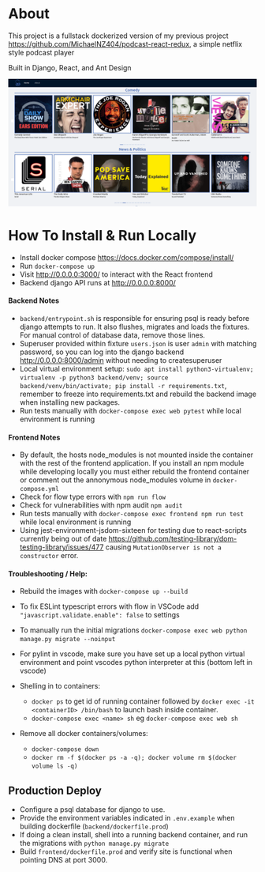 # About
This project is a fullstack dockerized version of my previous project https://github.com/MichaelNZ404/podcast-react-redux, a simple netflix style podcast player 

Built in Django, React, and Ant Design

![homepage](readme.png "Homepage")

# How To Install & Run Locally
- Install docker compose https://docs.docker.com/compose/install/
- Run `docker-compose up`
- Visit http://0.0.0.0:3000/ to interact with the React frontend
- Backend django API runs at http://0.0.0.0:8000/

#### Backend Notes
- `backend/entrypoint.sh` is responsible for ensuring psql is ready before django attempts to run. It also flushes, migrates and loads the fixtures. For manual control of database data, remove those lines. 
- Superuser provided within fixture `users.json` is user `admin` with matching password, so you can log into the django backend http://0.0.0.0:8000/admin without needing to createsuperuser
- Local virtual environment setup: `sudo apt install python3-virtualenv; virtualenv -p python3 backend/venv; source backend/venv/bin/activate; pip install -r requirements.txt`, remember to freeze into requirements.txt and rebuild the backend image when installing new packages.
- Run tests manually with `docker-compose exec web pytest` while local environment is running

#### Frontend Notes
- By default, the hosts node_modules is not mounted inside the container with the rest of the frontend application. If you install an npm module while developing locally you must either rebuild the frontend container or comment out the annonymous node_modules volume in `docker-compose.yml`
- Check for flow type errors with `npm run flow`
- Check for vulnerabilities with npm audit `npm audit`
- Run tests manually with `docker-compose exec frontend npm run test` while local environment is running
- Using jest-environment-jsdom-sixteen for testing due to react-scripts currently being out of date https://github.com/testing-library/dom-testing-library/issues/477 causing `MutationObserver is not a constructor` error.

#### Troubleshooting / Help:
- Rebuild the images with `docker-compose up --build`
- To fix ESLint typescript errors with flow in VSCode add `"javascript.validate.enable": false` to settings
- To manually run the initial migrations `docker-compose exec web python manage.py migrate --noinput`
- For pylint in vscode, make sure you have set up a local python virtual environment and point vscodes python interpreter at this (bottom left in vscode)

- Shelling in to containers:
    - `docker ps` to get id of running container followed by `docker exec -it <containerID> /bin/bash` to launch bash inside container. 
    - `docker-compose exec <name> sh` eg `docker-compose exec web sh`

- Remove all docker containers/volumes:
    - `docker-compose down` 
    - `docker rm -f $(docker ps -a -q); docker volume rm $(docker volume ls -q)`

## Production Deploy
- Configure a psql database for django to use.
- Provide the environment variables indicated in `.env.example` when building dockerfile (`backend/dockerfile.prod`)
- If doing a clean install, shell into a running backend container, and run the migrations with `python manage.py migrate`
- Build `frontend/dockerfile.prod` and verify site is functional when pointing DNS at port 3000. 
